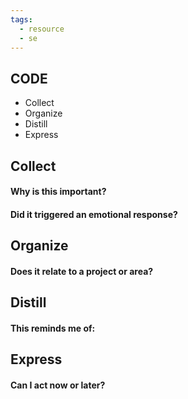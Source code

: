 ```yaml
---
tags:
  - resource
  - se
---
```

## CODE

- Collect
- Organize
- Distill
- Express
## Collect

#### Why is this important?


#### Did it triggered an emotional response?

## Organize

#### Does it relate to a project or area?

## Distill

#### This reminds me of:

## Express

#### Can I act now or later?

